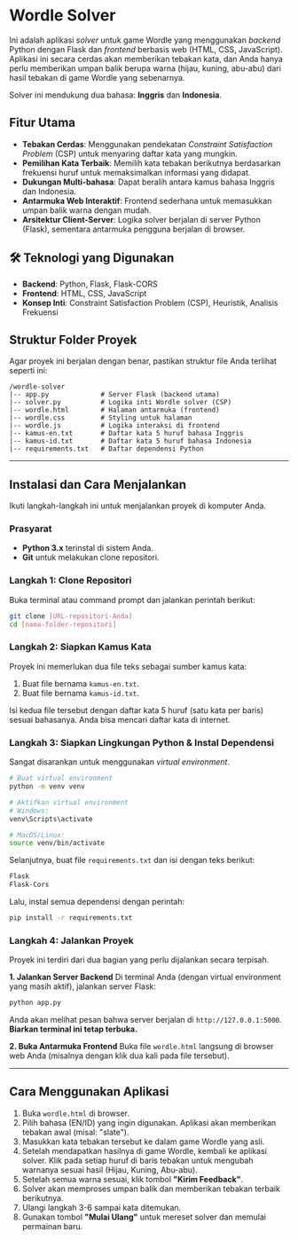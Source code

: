 # Wordle Solver

Ini adalah aplikasi *solver* untuk game Wordle yang menggunakan *backend* Python dengan Flask dan *frontend* berbasis web (HTML, CSS, JavaScript). Aplikasi ini secara cerdas akan memberikan tebakan kata, dan Anda hanya perlu memberikan umpan balik berupa warna (hijau, kuning, abu-abu) dari hasil tebakan di game Wordle yang sebenarnya.

Solver ini mendukung dua bahasa: **Inggris** dan **Indonesia**.

##  Fitur Utama

  * **Tebakan Cerdas**: Menggunakan pendekatan *Constraint Satisfaction Problem* (CSP) untuk menyaring daftar kata yang mungkin.
  * **Pemilihan Kata Terbaik**: Memilih kata tebakan berikutnya berdasarkan frekuensi huruf untuk memaksimalkan informasi yang didapat.
  * **Dukungan Multi-bahasa**: Dapat beralih antara kamus bahasa Inggris dan Indonesia.
  * **Antarmuka Web Interaktif**: Frontend sederhana untuk memasukkan umpan balik warna dengan mudah.
  * **Arsitektur Client-Server**: Logika solver berjalan di server Python (Flask), sementara antarmuka pengguna berjalan di browser.

## 🛠️ Teknologi yang Digunakan

  * **Backend**: Python, Flask, Flask-CORS
  * **Frontend**: HTML, CSS, JavaScript
  * **Konsep Inti**: Constraint Satisfaction Problem (CSP), Heuristik, Analisis Frekuensi

## Struktur Folder Proyek

Agar proyek ini berjalan dengan benar, pastikan struktur file Anda terlihat seperti ini:

```
/wordle-solver
|-- app.py             # Server Flask (backend utama)
|-- solver.py          # Logika inti Wordle solver (CSP)
|-- wordle.html        # Halaman antarmuka (frontend)
|-- wordle.css         # Styling untuk halaman
|-- wordle.js          # Logika interaksi di frontend
|-- kamus-en.txt       # Daftar kata 5 huruf bahasa Inggris
|-- kamus-id.txt       # Daftar kata 5 huruf bahasa Indonesia
|-- requirements.txt   # Daftar dependensi Python
```

-----

## Instalasi dan Cara Menjalankan

Ikuti langkah-langkah ini untuk menjalankan proyek di komputer Anda.

### **Prasyarat**

  * **Python 3.x** terinstal di sistem Anda.
  * **Git** untuk melakukan clone repositori.

### **Langkah 1: Clone Repositori**

Buka terminal atau command prompt dan jalankan perintah berikut:

```sh
git clone [URL-repositori-Anda]
cd [nama-folder-repositori]
```

### **Langkah 2: Siapkan Kamus Kata**

Proyek ini memerlukan dua file teks sebagai sumber kamus kata:

1.  Buat file bernama `kamus-en.txt`.
2.  Buat file bernama `kamus-id.txt`.

Isi kedua file tersebut dengan daftar kata 5 huruf (satu kata per baris) sesuai bahasanya. Anda bisa mencari daftar kata di internet.

### **Langkah 3: Siapkan Lingkungan Python & Instal Dependensi**

Sangat disarankan untuk menggunakan *virtual environment*.

```sh
# Buat virtual environment 
python -m venv venv

# Aktifkan virtual environment
# Windows:
venv\Scripts\activate

# MacOS/Linux:
source venv/bin/activate
```

Selanjutnya, buat file `requirements.txt` dan isi dengan teks berikut:

```txt
Flask
Flask-Cors
```

Lalu, instal semua dependensi dengan perintah:

```sh
pip install -r requirements.txt
```

### **Langkah 4: Jalankan Proyek**

Proyek ini terdiri dari dua bagian yang perlu dijalankan secara terpisah.

**1. Jalankan Server Backend**
Di terminal Anda (dengan virtual environment yang masih aktif), jalankan server Flask:

```sh
python app.py
```

Anda akan melihat pesan bahwa server berjalan di `http://127.0.0.1:5000`. **Biarkan terminal ini tetap terbuka.**

**2. Buka Antarmuka Frontend**
Buka file `wordle.html` langsung di browser web Anda (misalnya dengan klik dua kali pada file tersebut).

-----

## Cara Menggunakan Aplikasi

1.  Buka `wordle.html` di browser.
2.  Pilih bahasa (EN/ID) yang ingin digunakan. Aplikasi akan memberikan tebakan awal (misal: "slate").
3.  Masukkan kata tebakan tersebut ke dalam game Wordle yang asli.
4.  Setelah mendapatkan hasilnya di game Wordle, kembali ke aplikasi solver. Klik pada setiap huruf di baris tebakan untuk mengubah warnanya sesuai hasil (Hijau, Kuning, Abu-abu).
5.  Setelah semua warna sesuai, klik tombol **"Kirim Feedback"**.
6.  Solver akan memproses umpan balik dan memberikan tebakan terbaik berikutnya.
7.  Ulangi langkah 3-6 sampai kata ditemukan.
8.  Gunakan tombol **"Mulai Ulang"** untuk mereset solver dan memulai permainan baru.